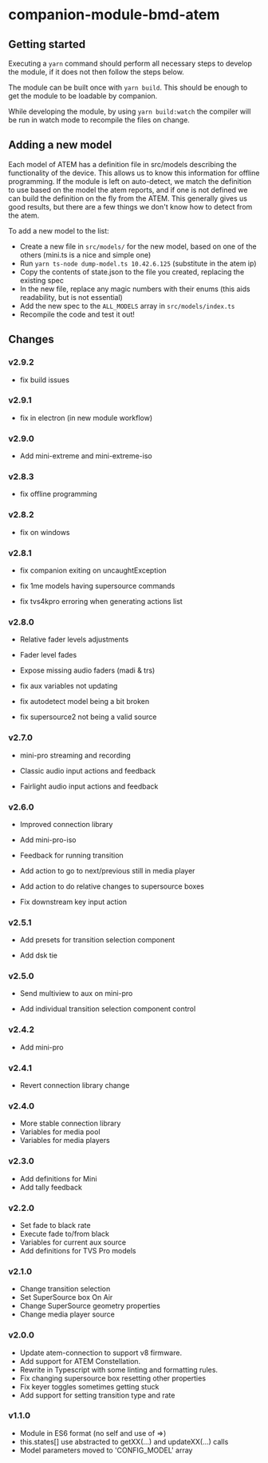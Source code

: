 # companion-module-bmd-atem

## Getting started

Executing a `yarn` command should perform all necessary steps to develop the module, if it does not then follow the steps below.

The module can be built once with `yarn build`. This should be enough to get the module to be loadable by companion.

While developing the module, by using `yarn build:watch` the compiler will be run in watch mode to recompile the files on change.

## Adding a new model

Each model of ATEM has a definition file in src/models describing the functionality of the device. This allows us to know this information for offline programming. If the module is left on auto-detect, we match the definition to use based on the model the atem reports, and if one is not defined we can build the definition on the fly from the ATEM. This generally gives us good results, but there are a few things we don't know how to detect from the atem.

To add a new model to the list:

- Create a new file in `src/models/` for the new model, based on one of the others (mini.ts is a nice and simple one)
- Run `yarn ts-node dump-model.ts 10.42.6.125` (substitute in the atem ip)
- Copy the contents of state.json to the file you created, replacing the existing spec
- In the new file, replace any magic numbers with their enums (this aids readability, but is not essential)
- Add the new spec to the `ALL_MODELS` array in `src/models/index.ts`
- Recompile the code and test it out!

## Changes

### v2.9.2

- fix build issues

### v2.9.1

- fix in electron (in new module workflow)

### v2.9.0

- Add mini-extreme and mini-extreme-iso

### v2.8.3

- fix offline programming

### v2.8.2

- fix on windows

### v2.8.1

- fix companion exiting on uncaughtException

- fix 1me models having supersource commands

- fix tvs4kpro erroring when generating actions list

### v2.8.0

- Relative fader levels adjustments

- Fader level fades

- Expose missing audio faders (madi & trs)

- fix aux variables not updating

- fix autodetect model being a bit broken

- fix supersource2 not being a valid source

### v2.7.0

- mini-pro streaming and recording

- Classic audio input actions and feedback

- Fairlight audio input actions and feedback

### v2.6.0

- Improved connection library

- Add mini-pro-iso

- Feedback for running transition

- Add action to go to next/previous still in media player

- Add action to do relative changes to supersource boxes

- Fix downstream key input action

### v2.5.1

- Add presets for transition selection component

- Add dsk tie

### v2.5.0

- Send multiview to aux on mini-pro

- Add individual transition selection component control

### v2.4.2

- Add mini-pro

### v2.4.1

- Revert connection library change

### v2.4.0

- More stable connection library
- Variables for media pool
- Variables for media players

### v2.3.0

- Add definitions for Mini
- Add tally feedback

### v2.2.0

- Set fade to black rate
- Execute fade to/from black
- Variables for current aux source
- Add definitions for TVS Pro models

### v2.1.0

- Change transition selection
- Set SuperSource box On Air
- Change SuperSource geometry properties
- Change media player source

### v2.0.0

- Update atem-connection to support v8 firmware.
- Add support for ATEM Constellation.
- Rewrite in Typescript with some linting and formatting rules.
- Fix changing supersource box resetting other properties
- Fix keyer toggles sometimes getting stuck
- Add support for setting transition type and rate

### v1.1.0

- Module in ES6 format (no self and use of =>)
- this.states[] use abstracted to getXX(...) and updateXX(...) calls
- Model parameters moved to 'CONFIG_MODEL' array
